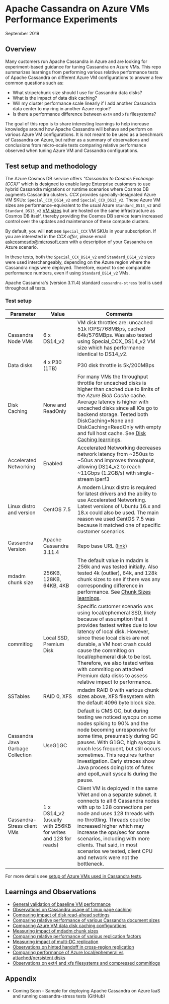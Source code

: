 # Apache Cassandra on Azure VMs Performance Experiments
September 2019

## Overview
Many customers run Apache Cassandra in Azure and are looking for experiment-based guidance for tuning Cassandra on Azure VMs. This repo summarizes learnings from performing various relative performance tests of Apache Cassandra on different Azure VM configurations to answer a few common questions such as: 
* What stripe/chunk size should I use for Cassandra data disks?
* What is the impact of data disk caching? 
* Will my cluster performance scale linearly if I add another Cassandra data center to my ring in another Azure region?
* Is there a performance difference between `ext4` and `xfs` filesystems?

The goal of this repo is to share interesting learnings to help increase knowledge around how Apache Cassandra will behave and perform on various Azure VM configurations. It is not meant to be used as a benchmark of Cassandra on Azure, but rather as a summary of observations and conclusions from micro-scale tests comparing relative performance observed when tuning Azure VM and Cassandra configurations.

## Test setup and methodology
The Azure Cosmos DB service offers *"Cassandra to Cosmos Exchange (CCX)"* which is designed to enable large Enterprise customers to use hybrid Cassandra migrations or runtime scenarios where Cosmos DB augments Cassandra clusters. *CCX* provides specially-designated Azure VM SKUs: `Special_CCX_DS14_v2` and `Special_CCX_DS13_v2`. These Azure VM sizes are performance-equivalent to the usual Azure `Standard_DS14_v2` and `Standard_DS13_v2` [VM sizes](https://docs.microsoft.com/en-us/azure/virtual-machines/linux/sizes-memory#dsv2-series-11-15) but are hosted on the same infrastructure as Cosmos DB itself, thereby providing the Cosmos DB service team increased control over the updates and maintenance of these compute clusters. 

By default, you will **not** see `Special_CCX` VM SKUs in your subscription. If you are interested in the *CCX offer*, please email askcosmosdb@microsoft.com with a description of your Cassandra on Azure scenario.

In these tests, both the `Special_CCX_DS14_v2` and `Standard_DS14_v2` sizes were used interchangeably, depending on the Azure region where the Cassandra rings were deployed. Therefore, expect to see comparable performance numbers, even if using `Standard_DS14_v2` VMs.

Apache Cassandra's (version 3.11.4) standard `cassandra-stress` tool is used throughout all tests.

### Test setup
| Parameter | Value | Comments |
| ------- | ------- | ------- |
| Cassandra Node VMs | 6 x DS14_v2| VM disk throttles are: uncached 51k IOPS/768MBps, cached 64k/576MBps. Was also tested using Special_CCX_DS14_v2 VM size which has performance identical to DS14_v2. |
| Data disks | 4 x P30 (1TB) | P30 disk throttle is 5k/200MBps |
| Disk Caching | None and ReadOnly | For many VMs the throughput throttle for uncached disks is higher than cached due to limits of the *Azure Blob Cache* cache. Average latency is higher with uncached disks since all IOs go to backend storage. Tested both DiskCaching=None and DiskCaching=ReadOnly with empty and full host cache. See [Disk Caching learnings](docs/cassandra-azure-vm-data-disk-caching.md). |
| Accelerated Networking | Enabled | Accelerated Networking decreases network latency from ~250us to ~50us and improves throughput, allowing DS14_v2 to reach ~11Gbps (1.2GB/s) with single-stream iperf3 |
| Linux distro and version | CentOS 7.5 | A modern Linux distro is required for latest drivers and the ability to use Accelerated Networking. Latest versions of Ubuntu 16.x and 18.x could also be used. The main reason we used CentOS 7.5 was because it matched one of specific customer scenarios. |
| Cassandra Version | Apache Cassandra 3.11.4 | Repo base URL ([link](https://www.apache.org/dist/cassandra/redhat/311x/)) |
| mdadm chunk size | 256KB, 128KB, 64KB, 4KB | The default value in mdadm is 256k and was tested initially. Also tested 4k (outlier), 64k, and 128k chunk sizes to see if there was any corresponding difference in performance. See [Chunk Sizes learnings](docs/cassandra-mdadm-chunk-sizes.md). |
| commitlog | Local SSD, Premium Disk | Specific customer scenario was using local/ephemeral SSD, likely because of assumption that it provides fastest writes due to low latency of local disk. However, since these local disks are not durable, a VM host crash could cause the commitlog on local/ephemeral disk to be lost. Therefore, we also tested writes with commitlog on attached Premium data disks to assess relative impact to performance. |
| SSTables | RAID 0, XFS | mdadm RAID 0 with various chunk sizes above, XFS filesystem with the default 4096 byte block size. |
| Cassandra Java Garbage Collection | UseG1GC | Default is CMS GC, but during testing we noticed syscpu on some nodes spiking to 90% and the node becoming unresponsive for some time, presumably during GC pauses. With G1GC, high syscpu is much less frequent, but still occurs sometimes. This requires further investigation. Early straces show Java process doing lots of futex and epoll_wait syscalls during the pause. |
| Cassandra-Stress client VMs | 1 x DS14_v2 (usually with 256KB for writes and 128 for reads) | Client VM is deployed in the same VNet and on a separate subnet. It connects to all 6 Cassandra nodes with up to 128 connections per node and uses 128 threads with no throttling. Threads could be increased higher which may increase the ops/sec for some scenarios, including with more clients.  That said, in most scenarios we tested, client CPU and network were not the bottleneck. |

For more details see [setup of Azure VMs used in Cassandra tests](docs/cassandra-vm-setup.md).

## Learnings and Observations
* [General validation of baseline VM performance](docs/baseline-vm-perf.md)
* [Observations on Cassandra usage of Linux page caching](docs/cassandra-linux-page-caching.md)
* [Comparing impact of disk read-ahead settings](docs/cassandra-read-ahead.md)
* [Comparing relative performance of various Cassandra document sizes](docs/cassandra-doc-sizes.md)
* [Comparing Azure VM data disk caching configurations](docs/cassandra-azure-vm-data-disk-caching.md)
* [Measuring impact of mdadm chunk sizes](docs/cassandra-mdadm-chunk-sizes.md)
* [Comparing relative performance of various replication factors](docs/cassandra-replication-factors.md)
* [Measuring impact of multi-DC replication](docs/cassandra-multi-dc-azure-regions.md)
* [Observations on hinted handoff in cross-region replication](docs/cassandra-hinted-handoff-cross-region.md)
* [Comparing performance of Azure local/ephemeral vs attached/persistent disks](docs/cassandra-local-attached-disks.md)
* [Observations on ext4 and xfs filesystems and compressed commitlogs](docs/cassandra-commitlogs-xfs-ext4.md)

## Appendix

* Coming Soon - Sample for deploying Apache Cassandra on Azure IaaS and running cassandra-stress tests (GitHub)

